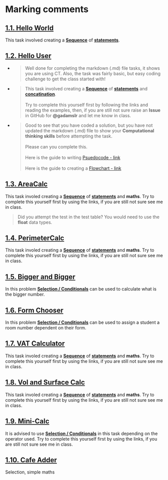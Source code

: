 # Marking comments

## [1.1. Hello World](/1.1%20Hello%20World/Task01%20Hello%20World.md)

This task involved creating a **[Sequence](https://www.computerhope.com/jargon/s/sequence.htm)** of **[statements](https://www.computerhope.com/jargon/s/statemen.htm)**.

## [1.2. Hello User](/1.2%20Hello%20User/Task02%20Hello%20User.md)

- >Well done for completing the markdown (.md) file tasks, it shows you are using CT. Also, the task was fairly basic, but easy coding challenge to get the class started with!
- >This task involved creating a **[Sequence](https://www.computerhope.com/jargon/s/sequence.htm)** of **[statements](https://www.computerhope.com/jargon/s/statemen.htm)** and **[concatination](https://www.w3schools.com/python/gloss_python_string_concatenation.asp)**.</br></br>Try to complete this yourself first by following the links and reading the examples, then, if you are still not sure raise an **Issue** in GitHub for **@gadamslr** and let me know in class.
- >Good to see that you have coded a solution, but you have not updated the markdown (.md) file to show your **Computational thinking skills** before attempting the task.</br></br>Please can you complete this.</br></br>Here is the guide to writing [Psuedocode - link](https://longroad.sharepoint.com/:p:/s/ComputingLR6FC/EdJaP127y9lHkP-oOMqT34YBAqTe5AdhQWkT0GnyLor16w?e=fQNFV7)</br></br>Here is the guide to creating a [Flowchart - link](https://longroad.sharepoint.com/:p:/s/ComputingLR6FC/EV8hHrQ--YFFun3aJaRZFTkBL038xuwyb26w37U-Ef79iA?e=jIjfW8)

## [1.3. AreaCalc](/1.3%20AreaCalc/Task03%20AreaCalc.md)

This task involed creating a **[Sequence](https://www.computerhope.com/jargon/s/sequence.htm)** of **[statements](https://www.computerhope.com/jargon/s/statemen.htm)** and **maths**. Try to complete this yourself first by using the links, if you are still not sure see me in class.

>Did you attempt the test in the test table? You would need to use the **float** data types.

## [1.4. PerimeterCalc](/1.4%20PerimeterCalc/Task04%20PerimeterCalc.md)

This task involed creating a **[Sequence](https://www.computerhope.com/jargon/s/sequence.htm)** of **[statements](https://www.computerhope.com/jargon/s/statemen.htm)** and **maths**. Try to complete this yourself first by using the links, if you are still not sure see me in class.

## [1.5. Bigger and Bigger](/1.5%20Bigger%20and%20Bigger/Task05%20Bigger%20and%20Bigger.md)

In this problem **[Selection / Conditionals](https://www.w3schools.com/python/python_conditions.asp)** can be used to calculate what is the bigger number.

## [1.6. Form Chooser](/1.6%20Form%20Chooser/Task06%20Form%20Chooser.md)

In this problem **[Selection / Conditionals](https://www.w3schools.com/python/python_conditions.asp)** can be used to assign a student a room number dependent on their form.

## [1.7. VAT Calculator](/1.7%20VAT%20Calculator/Task07%20VAT%20Calculator.md)

This task involed creating a **[Sequence](https://www.computerhope.com/jargon/s/sequence.htm)** of **[statements](https://www.computerhope.com/jargon/s/statemen.htm)** and **maths**. Try to complete this yourself first by using the links, if you are still not sure see me in class.

## [1.8. Vol and Surface Calc](/1.8%20Vol%20and%20Surface%20Calc/Task08%20Vol%20and%20Surface%20Calc.md) 

This task involed creating a **[Sequence](https://www.computerhope.com/jargon/s/sequence.htm)** of **[statements](https://www.computerhope.com/jargon/s/statemen.htm)** and **maths**. Try to complete this yourself first by using the links, if you are still not sure see me in class.

## [1.9. Mini-Calc](/1.9%20Mini-Calc/Task09%20Mini-Calc.md)

It is advised to use **[Selection / Conditionals](https://www.w3schools.com/python/python_conditions.asp)** in this task depending on the operator used.  Try to complete this yourself first by using the links, if you are still not sure see me in class.

## [1.10. Cafe Adder](/1.10%20Cafe%20Adder/Task10%20Cafe%20Adder.md)

Selection, simple maths